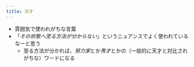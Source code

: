 ```yaml
---
title: 天才
---
```


* 雰囲気で使われがちな言葉
* 「*その状態へ至る方法が分からない*」というニュアンスでよく使われているなーと思う
  * 至る方法が分かれば、*努力家*とか*秀才*とかの（一般的に天才と対比されがちな）ワードになる
